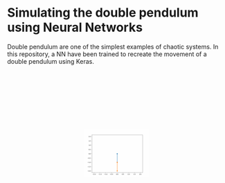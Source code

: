 # Simulating the double pendulum using Neural Networks
 
Double pendulum are one of the simplest examples of chaotic systems. In this repository, a NN have been trained to recreate the movement of a double pendulum using Keras.
 
<p align="center" style="scale: .3">
 <img src="https://github.com/aridaybordon/double-pendulum/blob/main/double_pendulum.gif" alt="animated" />
</p>
